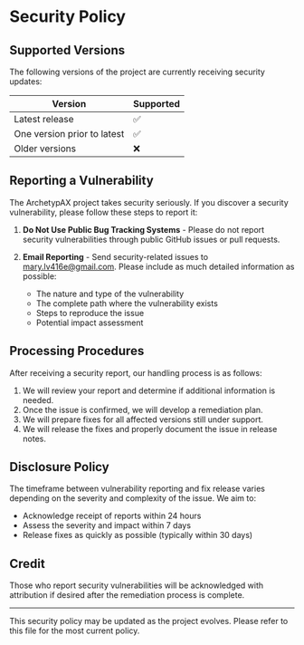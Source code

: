 # Security Policy

## Supported Versions

The following versions of the project are currently receiving security updates:

| Version | Supported          |
| ------- | ------------------ |
| Latest release | :white_check_mark: |
| One version prior to latest | :white_check_mark: |
| Older versions | :x:                |

## Reporting a Vulnerability

The ArchetypAX project takes security seriously. If you discover a security vulnerability, please follow these steps to report it:

1. **Do Not Use Public Bug Tracking Systems** - Please do not report security vulnerabilities through public GitHub issues or pull requests.

2. **Email Reporting** - Send security-related issues to mary.lv416e@gmail.com. Please include as much detailed information as possible:
   - The nature and type of the vulnerability
   - The complete path where the vulnerability exists
   - Steps to reproduce the issue
   - Potential impact assessment

## Processing Procedures

After receiving a security report, our handling process is as follows:

1. We will review your report and determine if additional information is needed.
2. Once the issue is confirmed, we will develop a remediation plan.
3. We will prepare fixes for all affected versions still under support.
4. We will release the fixes and properly document the issue in release notes.

## Disclosure Policy

The timeframe between vulnerability reporting and fix release varies depending on the severity and complexity of the issue. We aim to:

- Acknowledge receipt of reports within 24 hours
- Assess the severity and impact within 7 days
- Release fixes as quickly as possible (typically within 30 days)

## Credit

Those who report security vulnerabilities will be acknowledged with attribution if desired after the remediation process is complete.

---

This security policy may be updated as the project evolves. Please refer to this file for the most current policy.

